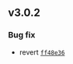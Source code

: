 ## v3.0.2

### Bug fix

- revert [`ff48e36`](https://github.com/sendbird/sendbird-uikit-react-native/commit/ff48e36cf1fec3f5ede856360ac05b1523398834)
